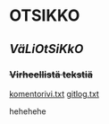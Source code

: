 # **OTSIKKO**
## *VäLiOtSiKkO*
### ~~Virheellistä tekstiä~~
[komentorivi.txt](https://github.com/lottatan/ot_harjoitustyo/blob/master/laskarit/viikko1/komentorivi.txt)
[gitlog.txt](https://github.com/lottatan/ot_harjoitustyo/blob/master/laskarit/viikko1/gitlog.txt)

hehehehe
